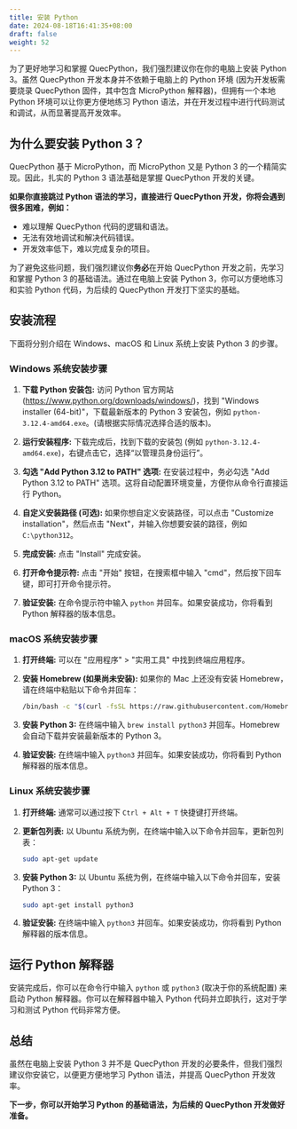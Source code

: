 ```yaml
---
title: 安装 Python
date: 2024-08-18T16:41:35+08:00
draft: false
weight: 52
---
```


为了更好地学习和掌握 QuecPython，我们强烈建议你在你的电脑上安装 Python 3。虽然 QuecPython 开发本身并不依赖于电脑上的 Python 环境 (因为开发板需要烧录 QuecPython 固件，其中包含 MicroPython 解释器)，但拥有一个本地 Python 环境可以让你更方便地练习 Python 语法，并在开发过程中进行代码测试和调试，从而显著提高开发效率。

## 为什么要安装 Python 3？

QuecPython 基于 MicroPython，而 MicroPython 又是 Python 3 的一个精简实现。因此，扎实的 Python 3 语法基础是掌握 QuecPython 开发的关键。

**如果你直接跳过 Python 语法的学习，直接进行 QuecPython 开发，你将会遇到很多困难，例如：**

- 难以理解 QuecPython 代码的逻辑和语法。
- 无法有效地调试和解决代码错误。
- 开发效率低下，难以完成复杂的项目。

为了避免这些问题，我们强烈建议你**务必**在开始 QuecPython 开发之前，先学习和掌握 Python 3 的基础语法。通过在电脑上安装 Python 3，你可以方便地练习和实验 Python 代码，为后续的 QuecPython 开发打下坚实的基础。

## 安装流程

下面将分别介绍在 Windows、macOS 和 Linux 系统上安装 Python 3 的步骤。

### Windows 系统安装步骤

1. **下载 Python 安装包:** 访问 Python 官方网站 (https://www.python.org/downloads/windows/)，找到 "Windows installer (64-bit)"，下载最新版本的 Python 3 安装包，例如 `python-3.12.4-amd64.exe`。(请根据实际情况选择合适的版本)。

2. **运行安装程序:** 下载完成后，找到下载的安装包 (例如 `python-3.12.4-amd64.exe`)，右键点击它，选择“以管理员身份运行”。

3. **勾选 "Add Python 3.12 to PATH" 选项:** 在安装过程中，务必勾选 "Add Python 3.12 to PATH" 选项。这将自动配置环境变量，方便你从命令行直接运行 Python。

4. **自定义安装路径 (可选):** 如果你想自定义安装路径，可以点击 "Customize installation"，然后点击 "Next"，并输入你想要安装的路径，例如 `C:\python312`。

5. **完成安装:** 点击 "Install" 完成安装。

6. **打开命令提示符:** 点击 "开始" 按钮，在搜索框中输入 "cmd"，然后按下回车键，即可打开命令提示符。

7. **验证安装:** 在命令提示符中输入 `python` 并回车。如果安装成功，你将看到 Python 解释器的版本信息。

### macOS 系统安装步骤

1. **打开终端:** 可以在 "应用程序" > "实用工具" 中找到终端应用程序。

2. **安装 Homebrew (如果尚未安装):** 如果你的 Mac 上还没有安装 Homebrew，请在终端中粘贴以下命令并回车：

   ```bash
   /bin/bash -c "$(curl -fsSL https://raw.githubusercontent.com/Homebrew/install/HEAD/install.sh)"
   ```

3. **安装 Python 3:** 在终端中输入 `brew install python3` 并回车。Homebrew 会自动下载并安装最新版本的 Python 3。

4. **验证安装:** 在终端中输入 `python3` 并回车。如果安装成功，你将看到 Python 解释器的版本信息。

### Linux 系统安装步骤

1. **打开终端:** 通常可以通过按下 `Ctrl + Alt + T` 快捷键打开终端。

2. **更新包列表:** 以 Ubuntu 系统为例，在终端中输入以下命令并回车，更新包列表：

   ```bash
   sudo apt-get update
   ```

3. **安装 Python 3:** 以 Ubuntu 系统为例，在终端中输入以下命令并回车，安装 Python 3：

   ```bash
   sudo apt-get install python3
   ```

4. **验证安装:** 在终端中输入 `python3` 并回车。如果安装成功，你将看到 Python 解释器的版本信息。

## 运行 Python 解释器

安装完成后，你可以在命令行中输入 `python` 或 `python3` (取决于你的系统配置) 来启动 Python 解释器。你可以在解释器中输入 Python 代码并立即执行，这对于学习和测试 Python 代码非常方便。

## 总结

虽然在电脑上安装 Python 3 并不是 QuecPython 开发的必要条件，但我们强烈建议你安装它，以便更方便地学习 Python 语法，并提高 QuecPython 开发效率。

**下一步，你可以开始学习 Python 的基础语法，为后续的 QuecPython 开发做好准备。**
